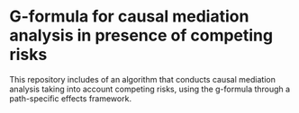 # G-formula for causal mediation analysis in presence of competing risks

This repository includes of an algorithm that conducts causal mediation analysis taking into account competing risks, using the g-formula through a path-specific effects framework.
